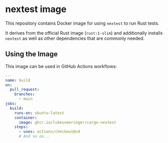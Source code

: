 # nextest image

This repository contains Docker image for using `nextest` to run Rust tests.

It derives from the official Rust image (`rust:1-slim`) and additionally installs `nextest` as well
as other dependencies that are commonly needed.

## Using the Image

This image can be used in GitHub Actions workflows:

```yaml
---
name: build
on:
  pull_request:
    branches:
      - main
jobs:
  build:
    runs-on: ubuntu-latest
    container:
      image: ghcr.io/lukesneeringer/cargo-nextest
    steps:
      - uses: actions/checkout@v4
      # And so on...
```
